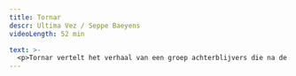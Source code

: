 ```yaml
---
title: Tornar
descr: Ultima Vez / Seppe Baeyens
videoLength: 52 min

text: >-
  <p>Tornar vertelt het verhaal van een groep achterblijvers die na de doortocht van een tornado opnieuw een gemeenschap tracht op te bouwen. Choreograaf / danser Seppe Baeyens (Ultima Vez) neemt de afbrokkelende solidariteit tussen generaties als uitgangspunt voor zijn eerste grootschalige dansvoorstelling. &nbsp;<br><br>De cast voor deze voorstelling bestaat uit een mix van niet-professionele en professionele dansers van verschillende leeftijden. Op scène staan vier kinderen, twee jongeren, drie dansers, een 91-jarige man en een muzikant.</p><p><strong>Credits</strong></p><p>REGIE &amp; CHOREOGRAFIE<br>Seppe Baeyens<br><br>GECREËERD MET &amp; UITGEVOERD DOOR<br>Oihana Azpillaga, Bassam Nakhel, Ruth Bruyneel, Mike van Alfen, Ischa Beernaert, Leon Gyselynck, Chisom Onyebueke Chinaedu, Leonie Van Begin, Emile Van Puymbroeck, Beniamin Boar<br><br>OOK GECREËERD MET<br>Manuel Ronda<br><br>ORIGINELE MUZIEK LIVE<br>Stef Heeren<br><br>SCENOGRAFIE<br>Ief Spincemaille<br><br>DRAMATURGIE<br>Inne Goris<br><br>LICHTONTWERP<br>Mark Van Denesse<br><br>KOSTUUMS<br>Lieve Meeussen<br><br>GELUIDSADVIES<br>Charo Calvo<br><br>BEWEGINGSASSISTENT<br>Iñaki Azpillaga<br><br>ARTISTIEK ADVIES<br>Wim Vandekeybus<br><br>TECHNISCHE COORDINATIE<br>Tom De With</p><p>FOTO<br>Danny Willems<br><br>PRODUCTIE<br>Seppe Baeyens / Ultima Vez<br><br>COPRODUCTIE<br>Bronks (BE), Life Long Burning (EU)</p>
---
```

